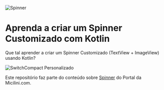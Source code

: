 ![Spinner](https://micilini.com/assets/img/android/spinner-android-micilini.png)

# Aprenda a criar um Spinner Customizado com Kotlin

Que tal aprender a criar um Spinner Customizado (TextView + ImageView) usando Kotlin?

![SwitchCompact Personalizado](https://micilini.com/assets/img/android/spinner_04.png)

Este repositório faz parte do conteúdo sobre [Spinner](https://micilini.com/conteudos/android/spinner#n1x0HoQi4m-section) do Portal da Micilini.com.
